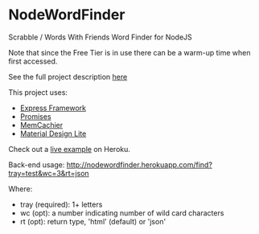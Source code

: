 NodeWordFinder
==============

Scrabble / Words With Friends Word Finder for NodeJS

Note that since the Free Tier is in use there can be a warm-up time when first accessed.

See the full project description [here](https://github.com/cheshirec7/wordfinder)

This project uses:

* [Express Framework](http://expressjs.com/)
* [Promises](https://github.com/tildeio/rsvp.js/)
* [MemCachier](https://github.com/alevy/memjs)
* [Material Design Lite](https://getmdl.io/)

Check out a [live example](http://nodewordfinder.herokuapp.com/) on Heroku.

Back-end usage:
http://nodewordfinder.herokuapp.com/find?tray=test&wc=3&rt=json

Where:
* tray (required): 1+ letters
* wc (opt): a number indicating number of wild card characters
* rt (opt): return type, 'html' (default) or 'json'
